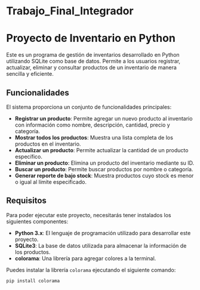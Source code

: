 # Trabajo_Final_Integrador
# Proyecto de Inventario en Python

Este es un programa de gestión de inventarios desarrollado en Python utilizando SQLite como base de datos. Permite a los usuarios registrar, actualizar, eliminar y consultar productos de un inventario de manera sencilla y eficiente.

## Funcionalidades

El sistema proporciona un conjunto de funcionalidades principales:

- **Registrar un producto**: Permite agregar un nuevo producto al inventario con información como nombre, descripción, cantidad, precio y categoría.
- **Mostrar todos los productos**: Muestra una lista completa de los productos en el inventario.
- **Actualizar un producto**: Permite actualizar la cantidad de un producto específico.
- **Eliminar un producto**: Elimina un producto del inventario mediante su ID.
- **Buscar un producto**: Permite buscar productos por nombre o categoría.
- **Generar reporte de bajo stock**: Muestra productos cuyo stock es menor o igual al límite especificado.

## Requisitos

Para poder ejecutar este proyecto, necesitarás tener instalados los siguientes componentes:

- **Python 3.x**: El lenguaje de programación utilizado para desarrollar este proyecto.
- **SQLite3**: La base de datos utilizada para almacenar la información de los productos.
- **colorama**: Una librería para agregar colores a la terminal.

Puedes instalar la librería `colorama` ejecutando el siguiente comando:
```bash
pip install colorama


